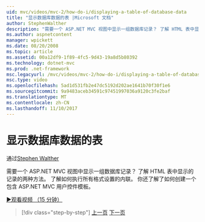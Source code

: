 ```yaml
---
uid: mvc/videos/mvc-2/how-do-i/displaying-a-table-of-database-data
title: "显示数据库数据的表 |Microsoft 文档"
author: StephenWalther
description: "需要一个 ASP.NET MVC 视图中显示一组数据库记录？ 了解 HTML 表中显示的记录的两种方法。 了解如何执行所有 t..."
ms.author: aspnetcontent
manager: wpickett
ms.date: 08/20/2008
ms.topic: article
ms.assetid: 00a12df9-1f89-4fc5-9d43-19a8d5b80392
ms.technology: dotnet-mvc
ms.prod: .net-framework
msc.legacyurl: /mvc/videos/mvc-2/how-do-i/displaying-a-table-of-database-data
msc.type: video
ms.openlocfilehash: 5ad1d531fb2e47dc5192d202ae1641b70f30f1e6
ms.sourcegitcommit: 9a9483aceb34591c97451997036a9120c3fe2baf
ms.translationtype: MT
ms.contentlocale: zh-CN
ms.lasthandoff: 11/10/2017
---
```

<a name="displaying-a-table-of-database-data"></a>显示数据库数据的表
====================
通过[Stephen Walther](https://github.com/StephenWalther)

需要一个 ASP.NET MVC 视图中显示一组数据库记录？ 了解 HTML 表中显示的记录的两种方法。 了解如何执行所有格式设置的内联。 你还了解了如何创建一个包含 ASP.NET MVC 用户控件模板。

[&#9654;观看视频 （15 分钟）](https://channel9.msdn.com/Blogs/ASP-NET-Site-Videos/displaying-a-table-of-database-data)

>[!div class="step-by-step"]
[上一页](creating-model-classes-with-linq-to-sql.md)
[下一页](what-is-aspnet-mvc-80-minute-technical-video-for-developers-building-nerddinner.md)
